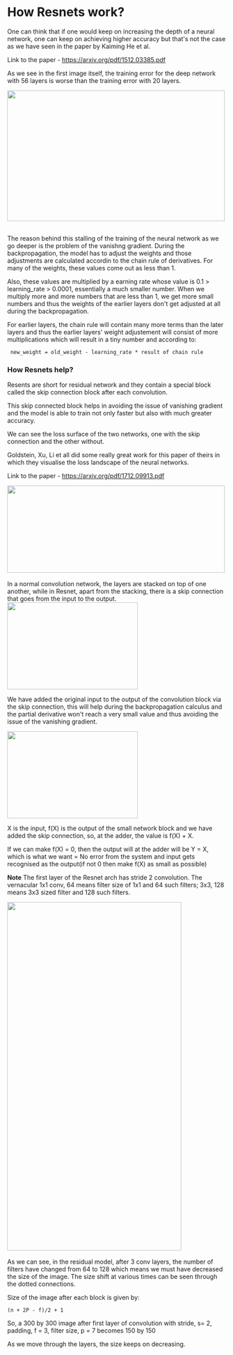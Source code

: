 # How Resnets work?

One can think that if one would keep on increasing the depth of a neural network, one can keep on achieving higher accuracy but that's not the case as we have seen in the paper by Kaiming He et al.

Link to the paper - https://arxiv.org/pdf/1512.03385.pdf

As we see in the first image itself, the training error for the deep network with 56 layers is worse than the training error with 20 layers.

<img src = "https://i.postimg.cc/nzYd4nGM/SCR-20220919-ubn.png" width = "500" height = "300" />
<br>
<br>

The reason behind this stalling of the training of the neural network as we go deeper is the problem of the vanishng gradient.
During the backpropagation, the model has to adjust the weights and those adjustments are calculated accordin to the chain rule of derivatives. For many of the weights, these values come out as less than 1.
<br>

Also, these values are multiplied by a earning rate whose value is 0.1 > learning_rate > 0.0001, essentially a much smaller number. When we multiply more and more numbers that are less than 1, we get more small numbers and thus the weights of the earlier layers don't get adjusted at all during the backpropagation.<br>

For earlier layers, the chain rule will contain many more terms than the later layers and thus the earlier layers' weight adjustement will consist of more multiplications which will result in a tiny number and according to:<br>

`` new_weight = old_weight - learning_rate * result of chain rule``

### How Resnets help?

Resents are short for residual network and they contain a special block called the skip connection block after each convolution. <br>


This skip connected block helps in avoiding the issue of vanishing gradient and the model is able to train not only faster but also with much greater accuracy.

We can see the loss surface of the two networks, one with the skip connection and the other without.

Goldstein, Xu, Li et all did some really great work for this paper of theirs in which they visualise the loss landscape of the neural networks.

Link to the paper - https://arxiv.org/pdf/1712.09913.pdf

<img src = "https://i.postimg.cc/QdJqCjhM/SCR-20220919-uty.png" width = "500" height = "200" />
<br>
<br>
In a normal convolution network, the layers are stacked on top of one another, while in Resnet, apart from the stacking, there is a skip connection that goes from the input to the output.

<img src = "https://i.postimg.cc/8CvXCRFR/SCR-20220919-ucq.png" width = "300" height = "200" />

We have added the original input to the output of the convolution block via the skip connection, this will help during the backpropagation calculus and the partial derivative won't reach a very small value and thus avoiding the issue of the vanishing gradient.

<img src = "https://i.postimg.cc/xCMnHj7F/SCR-20220919-vzq.png" width = "300" height = "200" />

X is the input, f(X) is the output of the small network block and we have added the skip connection, so, at the adder, the value is f(X) + X.

If we can make f(X) = 0, then the output will at the adder will be Y = X, which is what we want = No error from the system and input gets recognised as the output(if not 0 then make f(X) as small as possible)


**Note** The first layer of the Resnet arch has stride 2 convolution. The vernacular 1x1 conv, 64 means filter size of 1x1  and 64 such filters; 3x3, 128 means 3x3 sized filter and 128 such filters.



<img src = "https://i.postimg.cc/gJC5NpCX/SCR-20220919-xbv.png" width = "400" height = "800" />

<br>
<br>
As we can see, in the residual model, after 3 conv layers, the number of filters have changed from 64 to 128 which means we must have decreased the size of the image. The size shift at various times can be seen through the dotted connections.

Size of the image after each block is given by:


``(n + 2P - f)/2 + 1 ``

So, a 300 by 300 image after first layer of convolution with stride, s= 2, padding, f = 3, filter size, p = 7 becomes 150 by 150

As we move through the layers, the size keeps on decreasing.
